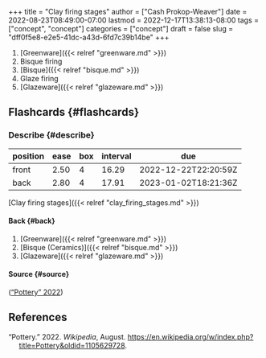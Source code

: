 +++
title = "Clay firing stages"
author = ["Cash Prokop-Weaver"]
date = 2022-08-23T08:49:00-07:00
lastmod = 2022-12-17T13:38:13-08:00
tags = ["concept", "concept"]
categories = ["concept"]
draft = false
slug = "dff0f5e8-e2e5-41dc-a43d-6fd7c39b14be"
+++

1.  [Greenware]({{< relref "greenware.md" >}})
2.  Bisque firing
3.  [Bisque]({{< relref "bisque.md" >}})
4.  Glaze firing
5.  [Glazeware]({{< relref "glazeware.md" >}})


## Flashcards {#flashcards}


### Describe {#describe}

| position | ease | box | interval | due                  |
|----------|------|-----|----------|----------------------|
| front    | 2.50 | 4   | 16.29    | 2022-12-22T22:20:59Z |
| back     | 2.80 | 4   | 17.91    | 2023-01-02T18:21:36Z |

[Clay firing stages]({{< relref "clay_firing_stages.md" >}})


#### Back {#back}

1.  [Greenware]({{< relref "greenware.md" >}})
2.  [Bisque (Ceramics)]({{< relref "bisque.md" >}})
3.  [Glazeware]({{< relref "glazeware.md" >}})


#### Source {#source}

(<a href="#citeproc_bib_item_1">“Pottery” 2022</a>)

## References

<style>.csl-entry{text-indent: -1.5em; margin-left: 1.5em;}</style><div class="csl-bib-body">
  <div class="csl-entry"><a id="citeproc_bib_item_1"></a>“Pottery.” 2022. <i>Wikipedia</i>, August. <a href="https://en.wikipedia.org/w/index.php?title=Pottery&oldid=1105629728">https://en.wikipedia.org/w/index.php?title=Pottery&#38;oldid=1105629728</a>.</div>
</div>
